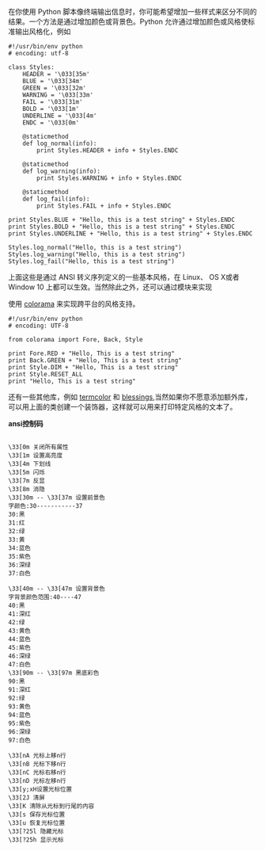 在你使用 Python 脚本像终端输出信息时，你可能希望增加一些样式来区分不同的结果。一个方法是通过增加颜色或背景色。Python 允许通过增加颜色或风格使标准输出风格化，例如

```
#!/usr/bin/env python
# encoding: utf-8

class Styles:
    HEADER = '\033[35m'
    BLUE = '\033[34m'
    GREEN = '\033[32m'
    WARNING = '\033[33m'
    FAIL = '\033[31m'
    BOLD = '\033[1m'
    UNDERLINE = '\033[4m'
    ENDC = '\033[0m'

    @staticmethod
    def log_normal(info):
        print Styles.HEADER + info + Styles.ENDC                                                                                              

    @staticmethod
    def log_warning(info):
        print Styles.WARNING + info + Styles.ENDC

    @staticmethod
    def log_fail(info):
        print Styles.FAIL + info + Styles.ENDC

print Styles.BLUE + "Hello, this is a test string" + Styles.ENDC
print Styles.BOLD + "Hello, this is a test string" + Styles.ENDC
print Styles.UNDERLINE + "Hello, this is a test string" + Styles.ENDC

Styles.log_normal("Hello, this is a test string")
Styles.log_warning("Hello, this is a test string")
Styles.log_fail("Hello, this is a test string")
```
上面这些是通过 ANSI 转义序列定义的一些基本风格，在 Linux、 OS X或者 Window 10 上都可以生效。当然除此之外，还可以通过模块来实现

使用 [colorama](https://pypi.python.org/pypi/coloramahttps://pypi.python.org/pypi/coloramahttps://pypi.python.org/pypi/colorama) 来实现跨平台的风格支持。
```
#!/usr/bin/env python
# encoding: UTF-8

from colorama import Fore, Back, Style                                                                                                        

print Fore.RED + "Hello, This is a test string"
print Back.GREEN + "Hello, This is a test string"
print Style.DIM + "Hello, This is a test string"
print Style.RESET_ALL
print "Hello, This is a test string"
```
还有一些其他库，例如 [termcolor](https://pypi.python.org/pypi/termcolor) 和 [blessings](https://pypi.python.org/pypi/blessings),当然如果你不愿意添加额外库，可以用上面的类创建一个装饰器，这样就可以用来打印特定风格的文本了。

**ansi控制码**
```

\33[0m 关闭所有属性
\33[1m 设置高亮度
\33[4m 下划线
\33[5m 闪烁
\33[7m 反显
\33[8m 消隐
\33[30m -- \33[37m 设置前景色
字颜色:30-----------37
30:黑 
31:红
32:绿
33:黄
34:蓝色
35:紫色
36:深绿
37:白色

\33[40m -- \33[47m 设置背景色
字背景颜色范围:40----47
40:黑
41:深红
42:绿
43:黄色
44:蓝色
45:紫色
46:深绿
47:白色
\33[90m -- \33[97m 黑底彩色
90:黑
91:深红
92:绿
93:黄色
94:蓝色
95:紫色
96:深绿
97:白色

\33[nA 光标上移n行
\33[nB 光标下移n行
\33[nC 光标右移n行
\33[nD 光标左移n行
\33[y;xH设置光标位置
\33[2J 清屏
\33[K 清除从光标到行尾的内容
\33[s 保存光标位置
\33[u 恢复光标位置
\33[?25l 隐藏光标
\33[?25h 显示光标
```
